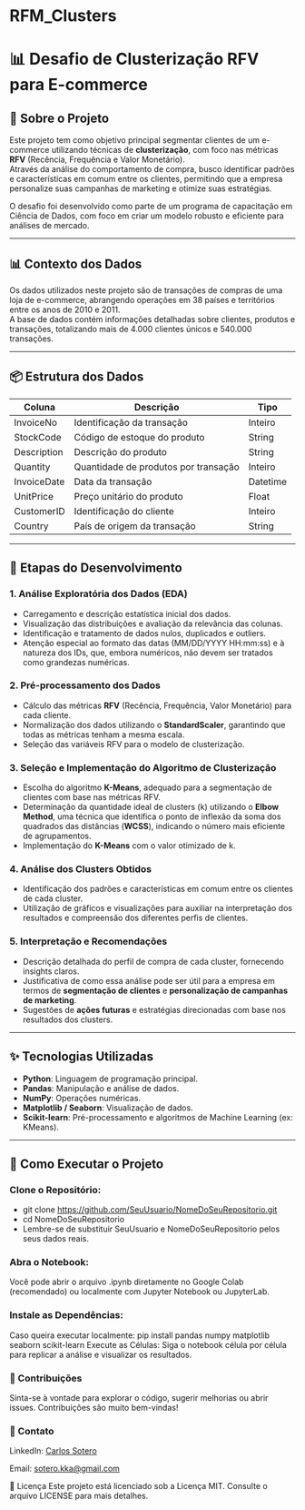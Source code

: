 # RFM_Clusters

# 📊 Desafio de Clusterização RFV para E-commerce

## 🎯 Sobre o Projeto

Este projeto tem como objetivo principal segmentar clientes de um e-commerce utilizando técnicas de **clusterização**, com foco nas métricas **RFV** (Recência, Frequência e Valor Monetário).  
Através da análise do comportamento de compra, busco identificar padrões e características em comum entre os clientes, permitindo que a empresa personalize suas campanhas de marketing e otimize suas estratégias.

O desafio foi desenvolvido como parte de um programa de capacitação em Ciência de Dados, com foco em criar um modelo robusto e eficiente para análises de mercado.

---

## 📊 Contexto dos Dados

Os dados utilizados neste projeto são de transações de compras de uma loja de e-commerce, abrangendo operações em 38 países e territórios entre os anos de 2010 e 2011.  
A base de dados contém informações detalhadas sobre clientes, produtos e transações, totalizando mais de 4.000 clientes únicos e 540.000 transações.

---

## 📦 Estrutura dos Dados

| Coluna      | Descrição                             | Tipo      |
|-------------|---------------------------------------|-----------|
| InvoiceNo   | Identificação da transação            | Inteiro   |
| StockCode   | Código de estoque do produto          | String    |
| Description | Descrição do produto                  | String    |
| Quantity    | Quantidade de produtos por transação  | Inteiro   |
| InvoiceDate | Data da transação                     | Datetime  |
| UnitPrice   | Preço unitário do produto             | Float     |
| CustomerID  | Identificação do cliente              | Inteiro   |
| Country     | País de origem da transação           | String    |

---

## 🚀 Etapas do Desenvolvimento

### 1. Análise Exploratória dos Dados (EDA)
- Carregamento e descrição estatística inicial dos dados.
- Visualização das distribuições e avaliação da relevância das colunas.
- Identificação e tratamento de dados nulos, duplicados e outliers.
- Atenção especial ao formato das datas (MM/DD/YYYY HH:mm:ss) e à natureza dos IDs, que, embora numéricos, não devem ser tratados como grandezas numéricas.

### 2. Pré-processamento dos Dados
- Cálculo das métricas **RFV** (Recência, Frequência, Valor Monetário) para cada cliente.
- Normalização dos dados utilizando o **StandardScaler**, garantindo que todas as métricas tenham a mesma escala.
- Seleção das variáveis RFV para o modelo de clusterização.

### 3. Seleção e Implementação do Algoritmo de Clusterização
- Escolha do algoritmo **K-Means**, adequado para a segmentação de clientes com base nas métricas RFV.
- Determinação da quantidade ideal de clusters (k) utilizando o **Elbow Method**, uma técnica que identifica o ponto de inflexão da soma dos quadrados das distâncias (**WCSS**), indicando o número mais eficiente de agrupamentos.
- Implementação do **K-Means** com o valor otimizado de k.

### 4. Análise dos Clusters Obtidos
- Identificação dos padrões e características em comum entre os clientes de cada cluster.
- Utilização de gráficos e visualizações para auxiliar na interpretação dos resultados e compreensão dos diferentes perfis de clientes.

### 5. Interpretação e Recomendações
- Descrição detalhada do perfil de compra de cada cluster, fornecendo insights claros.
- Justificativa de como essa análise pode ser útil para a empresa em termos de **segmentação de clientes** e **personalização de campanhas de marketing**.
- Sugestões de **ações futuras** e estratégias direcionadas com base nos resultados dos clusters.

---

## ✨ Tecnologias Utilizadas

- **Python**: Linguagem de programação principal.
- **Pandas**: Manipulação e análise de dados.
- **NumPy**: Operações numéricas.
- **Matplotlib / Seaborn**: Visualização de dados.
- **Scikit-learn**: Pré-processamento e algoritmos de Machine Learning (ex: KMeans).

---

## 🚀 Como Executar o Projeto

### Clone o Repositório:

  - git clone https://github.com/SeuUsuario/NomeDoSeuRepositorio.git
  - cd NomeDoSeuRepositorio
  - Lembre-se de substituir SeuUsuario e NomeDoSeuRepositorio pelos seus dados reais.


### Abra o Notebook:
Você pode abrir o arquivo .ipynb diretamente no Google Colab (recomendado) ou localmente com Jupyter Notebook ou JupyterLab.

### Instale as Dependências:
Caso queira executar localmente:
pip install pandas numpy matplotlib seaborn scikit-learn
Execute as Células:
Siga o notebook célula por célula para replicar a análise e visualizar os resultados.

### 🤝 Contribuições
Sinta-se à vontade para explorar o código, sugerir melhorias ou abrir issues.
Contribuições são muito bem-vindas!

### 📧 Contato
LinkedIn: [Carlos Sotero](https://www.linkedin.com/in/carlos-sotero/)

Email: sotero.kka@gmail.com

📄 Licença
Este projeto está licenciado sob a Licença MIT. Consulte o arquivo LICENSE para mais detalhes.
